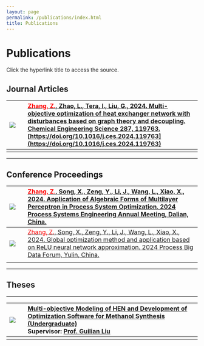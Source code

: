 ```yaml
---
layout: page
permalink: /publications/index.html
title: Publications
---
```


# Publications
Click the hyperlink title to access the source.

## Journal Articles

|<img src="https://zixuanchang.github.io/article/graphical_abstruct.jpg">| |[<font color="red">Zhang, Z.</font>, Zhao, L., Tera, I., Liu, G., 2024. Multi-objective optimization of heat exchanger network with disturbances based on graph theory and decoupling. Chemical Engineering Science 287, 119763. ](https://zixuanchang.github.io/article/1-s2.0-S0009250924000630-main.pdf)<br>[https://doi.org/10.1016/j.ces.2024.119763](https://doi.org/10.1016/j.ces.2024.119763)|
|:- |-|:------|
| || | 

---
## Conference Proceedings

|<img src="https://zixuanchang.github.io/article/ZJU_BeamerTemplate_page-0003.jpg">| |[<font color="red">Zhang, Z.</font>, Song, X., Zeng, Y., Li, J., Wang, L., Xiao, X., 2024. Application of Algebraic Forms of Multilayer Perceptron in Process System Optimization. 2024 Process Systems Engineering Annual Meeting, Dalian, China. ](https://zixuanchang.github.io/article/240712-张子轩-pse2024-多层感知机-clean)|
|:- |-|:------|
|<img src="https://zixuanchang.github.io/article/240725-ReLU-墙报.svg">| |[<font color="red">Zhang, Z.</font>, Song, X., Zeng, Y., Li, J., Wang, L., Xiao, X., 2024. Global optimization method and application based on ReLU neural network approximation. 2024 Process Big Data Forum, Yulin, China. ](https://zixuanchang.github.io/article/240724-ReLU-墙报.pdf)|
| || | 


---
## Theses
---

|<img src="https://zixuanchang.github.io/project/HEN/post.PNG">| |[Multi-objective Modeling of HEN and Development of Optimization Software for Methanol Synthesis (Undergraduate)](https://https://zixuanchang.github.io/project/HEN/zzx-s_project.zip)<br>**Supervisor:** [Prof. Guilian Liu](https://gr.xjtu.edu.cn/en/web/guilianliui/home)|
|:- |-|:------|
| || | 




